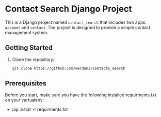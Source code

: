 # Contact Search Django Project

This is a Django project named `contact_search` that includes two apps: `account` and `contact`. The project is designed to provide a simple contact management system.


## Getting Started

1. Clone the repository:

   ```bash
   git clone https://github.com/werdani/contacts_search

## Prerequisites

Before you start, make sure you have the following installed requirments.txt on your vertualenv:

- pip install -r requirments.txt
